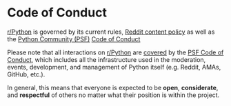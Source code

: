 # Code of Conduct

[r/Python](https://www.reddit.com/r/Python) is governed by its current rules, [Reddit content policy](https://www.redditinc.com/policies/content-policy) as well as the [Python Community (PSF)](https://www.python.org/psf/) [Code of Conduct](https://www.python.org/psf/conduct/)

Please note that all interactions on [r/Python](https://www.reddit.com/r/Python) are [covered](https://www.python.org/psf/records/board/minutes/2014-01-06/#management-of-the-psfs-web-properties)
by the [PSF Code of Conduct](https://www.python.org/psf/codeofconduct/),
which includes all the infrastructure used in the moderation, events, development, and management of Python itself
(e.g. Reddit, AMAs, GitHub, etc.).

In general, this means that everyone is expected to be **open**, **considerate**, and
**respectful** of others no matter what their position is within the project.
